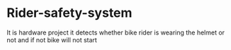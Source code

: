 # Rider-safety-system
It is hardware project it detects whether bike rider is wearing the helmet or not and if not bike will not start
